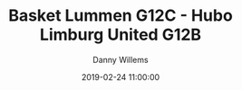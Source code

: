 ---
layout: album
title: Basket Lummen G12C - Hubo Limburg United G12B
description: Competitie wedstrijd tussen Basket Lummen G12C en Hubo Limburg United G12B.
date: 2019-02-24 11:00:00
cover: /albums/2019-02-24-Basket-Lummen-G12C-Hubo-Limburg-United-G12B/thumbnails/DSC_1042.jpg
author: Danny Willems
archived: true
pagination: 
  enabled: true
  images: true
  imageLayout: image
  itemsPerPage: 128
---
